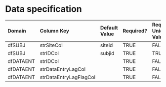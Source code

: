 # Data specification

|**Domain** |**Column Key**         |**Default Value** |**Required?** |**Require Unique Values?** |
|:----------|:----------------------|:-----------------|:-------------|:--------------------------|
|dfSUBJ     |strSiteCol             |siteid            |TRUE          |FALSE                      |
|dfSUBJ     |strIDCol               |subjid            |TRUE          |TRUE                       |
|dfDATAENT  |strIDCol               |                  |TRUE          |FALSE                      |
|dfDATAENT  |strDataEntryLagCol     |                  |TRUE          |FALSE                      |
|dfDATAENT  |strDataEntryLagFlagCol |                  |TRUE          |FALSE                      |

